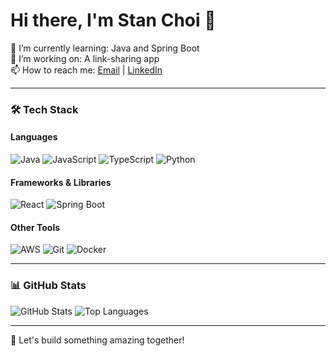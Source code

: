 # Hi there, I'm Stan Choi 👋

🌱 I’m currently learning: Java and Spring Boot  
🔭 I’m working on: A link-sharing app  
📫 How to reach me: [Email](mailto:choi.j.stan@gmail.com) | [LinkedIn](https://linkedin.com/in/username](https://www.linkedin.com/in/stanchoinym/))

---

### 🛠️ Tech Stack

#### **Languages**
![Java](https://img.shields.io/badge/Java-ED8B00?style=for-the-badge&logo=java&logoColor=white)
![JavaScript](https://img.shields.io/badge/JavaScript-F7DF1E?style=for-the-badge&logo=javascript&logoColor=black)
![TypeScript](https://img.shields.io/badge/TypeScript-007ACC?style=for-the-badge&logo=typescript&logoColor=white)
![Python](https://img.shields.io/badge/Python-3776AB?style=for-the-badge&logo=python&logoColor=white)

#### **Frameworks & Libraries**
![React](https://img.shields.io/badge/React-20232A?style=for-the-badge&logo=react&logoColor=61DAFB)
![Spring Boot](https://img.shields.io/badge/Spring_Boot-6DB33F?style=for-the-badge&logo=spring-boot&logoColor=white)

#### **Other Tools**
![AWS](https://img.shields.io/badge/AWS-232F3E?style=for-the-badge&logo=amazon-aws&logoColor=white)
![Git](https://img.shields.io/badge/Git-F05032?style=for-the-badge&logo=git&logoColor=white)
![Docker](https://img.shields.io/badge/Docker-2496ED?style=for-the-badge&logo=docker&logoColor=white)

---

### 📊 GitHub Stats
![GitHub Stats](https://github-readme-stats.vercel.app/api?username=StanimalTheMan&show_icons=true&theme=dark)
![Top Languages](https://github-readme-stats.vercel.app/api/top-langs/?username=StanimalTheMan&layout=compact&theme=dark)

---

🚀 Let's build something amazing together!
